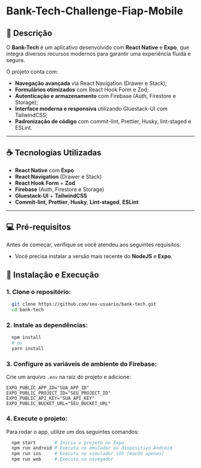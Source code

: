 # Bank-Tech-Challenge-Fiap-Mobile

## 📄 Descrição

O **Bank-Tech** é um aplicativo desenvolvido com **React Native** e **Expo**, que integra diversos recursos modernos para garantir uma experiência fluida e segura.

O projeto conta com:

- **Navegação avançada** via React Navigation (Drawer e Stack);
- **Formulários otimizados** com React Hook Form e Zod;
- **Autenticação e armazenamento** com Firebase (Auth, Firestore e Storage);
- **Interface moderna e responsiva** utilizando Gluestack-UI com TailwindCSS;
- **Padronização de código** com commit-lint, Prettier, Husky, lint-staged e ESLint.

---

## ☕ Tecnologias Utilizadas

- **React Native** com **Expo**
- **React Navigation** (Drawer e Stack)
- **React Hook Form** + **Zod**
- **Firebase** (Auth, Firestore e Storage)
- **Gluestack-UI** + **TailwindCSS**
- **Commit-lint**, **Prettier**, **Husky**, **Lint-staged**, **ESLint**

---

## 💻 Pré-requisitos

Antes de começar, verifique se você atendeu aos seguintes requisitos:

- Você precisa instalar a versão mais recente do **NodeJS** e **Expo**.

## 🚀 Instalação e Execução

### 1. Clone o repositório:

```sh
  git clone https://github.com/seu-usuario/bank-tech.git
  cd bank-tech
```

### 2. Instale as dependências:

```sh
  npm install
  # ou
  yarn install
```

### 3. Configure as variáveis de ambiente do Firebase:

Crie um arquivo `.env` na raiz do projeto e adicione:

```env
EXPO_PUBLIC_APP_ID="SUA_APP_ID"
EXPO_PUBLIC_PROJECT_ID="SEU_PROJECT_ID"
EXPO_PUBLIC_API_KEY="SUA_API_KEY"
EXPO_PUBLIC_BUCKET_URL="SEU_BUCKET_URL"
```

### 4. Execute o projeto:

Para rodar o app, utilize um dos seguintes comandos:

```sh
  npm start       # Inicia o projeto no Expo
  npm run android # Executa no emulador ou dispositivo Android
  npm run ios     # Executa no simulador iOS (macOS apenas)
  npm run web     # Executa no navegador
```
